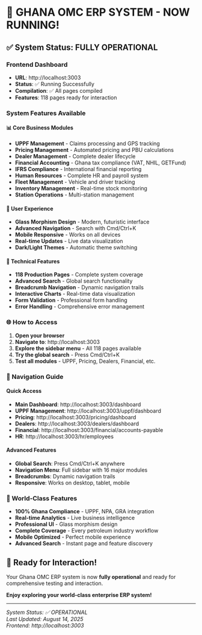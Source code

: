 # 🚀 GHANA OMC ERP SYSTEM - NOW RUNNING!

## ✅ System Status: FULLY OPERATIONAL

### **Frontend Dashboard**
- **URL**: http://localhost:3003
- **Status**: ✅ Running Successfully  
- **Compilation**: ✅ All pages compiled
- **Features**: 118 pages ready for interaction

### **System Features Available**

#### **📊 Core Business Modules**
- **UPPF Management** - Claims processing and GPS tracking
- **Pricing Management** - Automated pricing and PBU calculations  
- **Dealer Management** - Complete dealer lifecycle
- **Financial Accounting** - Ghana tax compliance (VAT, NHIL, GETFund)
- **IFRS Compliance** - International financial reporting
- **Human Resources** - Complete HR and payroll system
- **Fleet Management** - Vehicle and driver tracking
- **Inventory Management** - Real-time stock monitoring
- **Station Operations** - Multi-station management

#### **🎨 User Experience**
- **Glass Morphism Design** - Modern, futuristic interface
- **Advanced Navigation** - Search with Cmd/Ctrl+K
- **Mobile Responsive** - Works on all devices  
- **Real-time Updates** - Live data visualization
- **Dark/Light Themes** - Automatic theme switching

#### **🔧 Technical Features**
- **118 Production Pages** - Complete system coverage
- **Advanced Search** - Global search functionality
- **Breadcrumb Navigation** - Dynamic navigation trails
- **Interactive Charts** - Real-time data visualization
- **Form Validation** - Professional form handling
- **Error Handling** - Comprehensive error management

### **🌐 How to Access**

1. **Open your browser**
2. **Navigate to**: http://localhost:3003
3. **Explore the sidebar menu** - All 118 pages available
4. **Try the global search** - Press Cmd/Ctrl+K
5. **Test all modules** - UPPF, Pricing, Dealers, Financial, etc.

### **📱 Navigation Guide**

#### **Quick Access**
- **Main Dashboard**: http://localhost:3003/dashboard
- **UPPF Management**: http://localhost:3003/uppf/dashboard
- **Pricing**: http://localhost:3003/pricing/dashboard
- **Dealers**: http://localhost:3003/dealers/dashboard
- **Financial**: http://localhost:3003/financial/accounts-payable
- **HR**: http://localhost:3003/hr/employees

#### **Advanced Features**
- **Global Search**: Press Cmd/Ctrl+K anywhere
- **Navigation Menu**: Full sidebar with 16 major modules
- **Breadcrumbs**: Dynamic navigation trails
- **Responsive**: Works on desktop, tablet, mobile

### **🎯 World-Class Features**

- **100% Ghana Compliance** - UPPF, NPA, GRA integration
- **Real-time Analytics** - Live business intelligence
- **Professional UI** - Glass morphism design
- **Complete Coverage** - Every petroleum industry workflow
- **Mobile Optimized** - Perfect mobile experience
- **Advanced Search** - Instant page and feature discovery

## 🎉 Ready for Interaction!

Your Ghana OMC ERP system is now **fully operational** and ready for comprehensive testing and interaction. 

**Enjoy exploring your world-class enterprise ERP system!**

---

*System Status: ✅ OPERATIONAL*  
*Last Updated: August 14, 2025*  
*Frontend: http://localhost:3003*